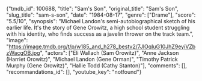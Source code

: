 {"tmdb_id": 100688, "title": "Sam's Son", "original_title": "Sam's Son", "slug_title": "sam-s-son", "date": "1984-08-17", "genre": ["Drame"], "score": "5.5/10", "synopsis": "Michael Landon's semi-autobiographical sketch of his earlier life. It's the story of Gene Orowitz, a high school student struggling with his identity, who finds success as a javelin thrower on the track team.", "image": "https://image.tmdb.org/t/p/w185_and_h278_bestv2/7JlOqIuG10JhZ9eyiVZbzWacgOB.jpg", "actors": ["Eli Wallach (Sam Orowitz)", "Anne Jackson (Harriet Orowitz)", "Michael Landon (Gene Orman)", "Timothy Patrick Murphy (Gene Orowitz)", "Hallie Todd (Cathy Stanton)"], "comments": [], "recommandations_id": [], "youtube_key": "notfound"}